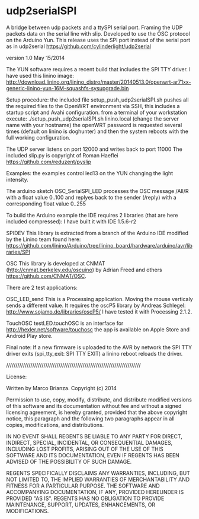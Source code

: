 udp2serialSPI
=============

A bridge between udp packets and a ttySPI serial port.
Framing the UDP packets data on the serial line with slip. 
Developed to use the OSC protocol on the Arduino Yun.
This release uses the SPI port instead of the serial port as in udp2serial https://github.com/cylinderlight/udp2serial

version 1.0  May 15/2014

The YUN software requires a recent build that includes the SPI TTY driver.
I have used this linino image:
http://download.linino.org/linino_distro/master/20140513.0/openwrt-ar71xx-generic-linino-yun-16M-squashfs-sysupgrade.bin


Setup procedure:
the included file setup_push_udp2serialSPI.sh
pushes all the required files to the OpenWRT environment via SSH,
this includes a startup script and Avahi configuration.
from a terminal of your workstation execute: 
./setup_push_udp2serialSPI.sh linino.local
(change the server name with your hostname)
the openWRT password is requested several times (default on linino is doghunter) and then the system reboots with the full working configuration.

The UDP server listens on port 12000 and writes back to port 11000
The included slip.py is copyright of Roman Haeflei https://github.com/reduzent/pyslip


Examples:
the examples control led13 on the YUN changing the light intensity.

The arduino sketch OSC_SerialSPI_LED processes the OSC message /All/R with a float value 0..100
and replyes back to the sender (/reply) with a corresponding float value 0..255

To build the Arduino example the IDE requires 2 libraries (that are here included compressed):
I have built it with IDE 1.5.6-r2

SPIDEV
This library is extracted from a branch of the Arduino IDE modified by the Linino team
found here: https://github.com/linino/Arduino/tree/linino_board/hardware/arduino/avr/libraries/SPI


OSC 
This library is developed at CNMAT (http://cnmat.berkeley.edu/oscuino)
by Adrian Freed and others https://github.com/CNMAT/OSC.


There are 2 test applications:

OSC_LED_send
This is a Processing application. Moving the mouse verticaly sends a different value.
It requires the oscP5 library by Andreas Schlegel: http://www.sojamo.de/libraries/oscP5/
I have tested it with Processing 2.1.2.

TouchOSC 
testLED.touchOSC is an interface for http://hexler.net/software/touchosc
the app is available on Apple Store and Android Play store.

Final note:
If a new firmware is uploaded to the AVR by network the SPI TTY driver exits (spi_tty_exit: SPI TTY EXIT)
a linino reboot reloads the driver.


////////////////////////////////////////////////////////////////////////


License:

Written by Marco Brianza. Copyright (c) 2014

Permission to use, copy, modify, distribute, and distribute modified versions
of this software and its documentation without fee and without a signed
licensing agreement, is hereby granted, provided that the above copyright
notice, this paragraph and the following two paragraphs appear in all copies,
modifications, and distributions.
 
IN NO EVENT SHALL REGENTS BE LIABLE TO ANY PARTY FOR DIRECT, INDIRECT,
SPECIAL, INCIDENTAL, OR CONSEQUENTIAL DAMAGES, INCLUDING LOST PROFITS, ARISING
OUT OF THE USE OF THIS SOFTWARE AND ITS DOCUMENTATION, EVEN IF REGENTS HAS
BEEN ADVISED OF THE POSSIBILITY OF SUCH DAMAGE.
 
REGENTS SPECIFICALLY DISCLAIMS ANY WARRANTIES, INCLUDING, BUT NOT LIMITED TO,
THE IMPLIED WARRANTIES OF MERCHANTABILITY AND FITNESS FOR A PARTICULAR
PURPOSE. THE SOFTWARE AND ACCOMPANYING DOCUMENTATION, IF ANY, PROVIDED
HEREUNDER IS PROVIDED "AS IS". REGENTS HAS NO OBLIGATION TO PROVIDE
MAINTENANCE, SUPPORT, UPDATES, ENHANCEMENTS, OR MODIFICATIONS.

